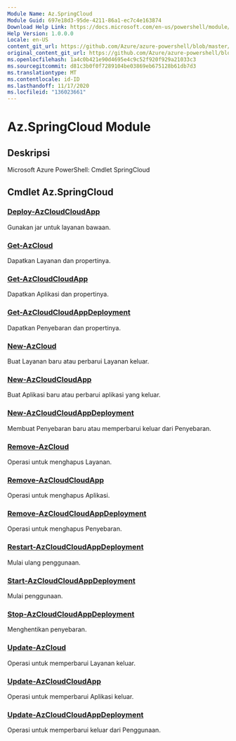 ```yaml
---
Module Name: Az.SpringCloud
Module Guid: 697e18d3-95de-4211-86a1-ec7c4e163874
Download Help Link: https://docs.microsoft.com/en-us/powershell/module/az.springcloud
Help Version: 1.0.0.0
Locale: en-US
content_git_url: https://github.com/Azure/azure-powershell/blob/master/src/SpringCloud/help/Az.SpringCloud.md
original_content_git_url: https://github.com/Azure/azure-powershell/blob/master/src/SpringCloud/help/Az.SpringCloud.md
ms.openlocfilehash: 1a4c0b421e90d4695e4c9c52f920f929a21033c3
ms.sourcegitcommit: d81c3b0f0f7289104be03869eb675128b61db7d3
ms.translationtype: MT
ms.contentlocale: id-ID
ms.lasthandoff: 11/17/2020
ms.locfileid: "136023661"
---
```

# Az.SpringCloud Module
## Deskripsi
Microsoft Azure PowerShell: Cmdlet SpringCloud

## Cmdlet Az.SpringCloud
### [Deploy-AzCloudCloudApp](Deploy-AzSpringCloudApp.md)
Gunakan jar untuk layanan bawaan.

### [Get-AzCloud](Get-AzSpringCloud.md)
Dapatkan Layanan dan propertinya.

### [Get-AzCloudCloudApp](Get-AzSpringCloudApp.md)
Dapatkan Aplikasi dan propertinya.

### [Get-AzCloudCloudAppDeployment](Get-AzSpringCloudAppDeployment.md)
Dapatkan Penyebaran dan propertinya.

### [New-AzCloud](New-AzSpringCloud.md)
Buat Layanan baru atau perbarui Layanan keluar.

### [New-AzCloudCloudApp](New-AzSpringCloudApp.md)
Buat Aplikasi baru atau perbarui aplikasi yang keluar.

### [New-AzCloudCloudAppDeployment](New-AzSpringCloudAppDeployment.md)
Membuat Penyebaran baru atau memperbarui keluar dari Penyebaran.

### [Remove-AzCloud](Remove-AzSpringCloud.md)
Operasi untuk menghapus Layanan.

### [Remove-AzCloudCloudApp](Remove-AzSpringCloudApp.md)
Operasi untuk menghapus Aplikasi.

### [Remove-AzCloudCloudAppDeployment](Remove-AzSpringCloudAppDeployment.md)
Operasi untuk menghapus Penyebaran.

### [Restart-AzCloudCloudAppDeployment](Restart-AzSpringCloudAppDeployment.md)
Mulai ulang penggunaan.

### [Start-AzCloudCloudAppDeployment](Start-AzSpringCloudAppDeployment.md)
Mulai penggunaan.

### [Stop-AzCloudCloudAppDeployment](Stop-AzSpringCloudAppDeployment.md)
Menghentikan penyebaran.

### [Update-AzCloud](Update-AzSpringCloud.md)
Operasi untuk memperbarui Layanan keluar.

### [Update-AzCloudCloudApp](Update-AzSpringCloudApp.md)
Operasi untuk memperbarui Aplikasi keluar.

### [Update-AzCloudCloudAppDeployment](Update-AzSpringCloudAppDeployment.md)
Operasi untuk memperbarui keluar dari Penggunaan.

